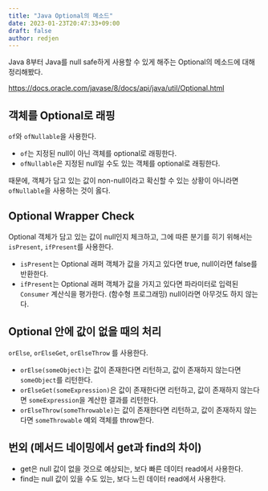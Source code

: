 ```yaml
---
title: "Java Optional의 메소드"
date: 2023-01-23T20:47:33+09:00
draft: false
author: redjen
---
```


Java 8부터 Java를 null safe하게 사용할 수 있게 해주는 Optional의 메소드에 대해 정리해봤다.

https://docs.oracle.com/javase/8/docs/api/java/util/Optional.html

## 객체를 Optional로 래핑

`of`와 `ofNullable`을 사용한다.

- `of`는 지정된 null이 아닌 객체를 optional로 래핑한다.
- `ofNullable`은 지정된 null일 수도 있는 객체를 optional로 래핑한다.

때문에, 객체가 담고 있는 값이 non-null이라고 확신할 수 있는 상황이 아니라면 `ofNullable`을 사용하는 것이 옳다. 

## Optional Wrapper Check

Optional 객체가 담고 있는 값이 null인지 체크하고, 그에 따른 분기를 히기 위해서는 `isPresent`, `ifPresent`를 사용한다.

- `isPresent`는 Optional 래퍼 객체가 값을 가지고 있다면 true, null이라면 false를 반환한다.
- `ifPresent`는 Optional 래퍼 객체가 값을 가지고 있다면 파라미터로 입력된 `Consumer` 계산식을 평가한다. (함수형 프로그래밍) null이라면 아무것도 하지 않는다.

## Optional 안에 값이 없을 때의 처리

`orElse`, `orElseGet`, `orElseThrow` 를 사용한다.

- `orElse(someObject)`는 값이 존재한다면 리턴하고, 값이 존재하지 않는다면 `someObject`를 리턴한다.
- `orElseGet(someExpression)`은 값이 존재한다면 리턴하고, 값이 존재하지 않는다면 `someExpression`을 계산한 결과를 리턴한다.
- `orElseThrow(someThrowable)`는 값이 존재한다면 리턴하고, 값이 존재하지 않는다면 `someThrowable` 예외 객체를 throw한다.

## 번외 (메서드 네이밍에서 get과 find의 차이)

- get은 null 값이 없을 것으로 예상되는, 보다 빠른 데이터 read에서 사용한다.
- find는 null 값이 있을 수도 있는, 보다 느린 데이터 read에서 사용한다.